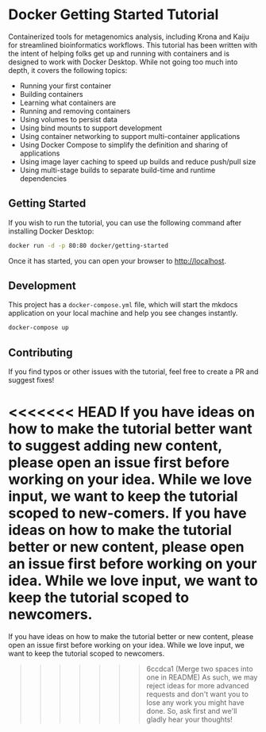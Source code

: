 # Docker Getting Started Tutorial

Containerized tools for metagenomics analysis, including Krona and Kaiju for streamlined bioinformatics workflows. This tutorial has been written with the intent of helping folks get up and running
with containers and is designed to work with Docker Desktop. While not going too much 
into depth, it covers the following topics:

- Running your first container
- Building containers
- Learning what containers are
- Running and removing containers
- Using volumes to persist data
- Using bind mounts to support development
- Using container networking to support multi-container applications
- Using Docker Compose to simplify the definition and sharing of applications
- Using image layer caching to speed up builds and reduce push/pull size
- Using multi-stage builds to separate build-time and runtime dependencies

## Getting Started

If you wish to run the tutorial, you can use the following command after installing Docker Desktop:

```bash
docker run -d -p 80:80 docker/getting-started
```

Once it has started, you can open your browser to [http://localhost](http://localhost).

## Development

This project has a `docker-compose.yml` file, which will start the mkdocs application on your
local machine and help you see changes instantly.

```bash
docker-compose up
```

## Contributing

If you find typos or other issues with the tutorial, feel free to create a PR and suggest fixes!

<<<<<<< HEAD
If you have ideas on how to make the tutorial better want to suggest adding new content, please open an issue first before working on your idea. While we love input, we want to keep the tutorial scoped to new-comers.
If you have ideas on how to make the tutorial better or new content, please open an issue first before working on your idea. While we love input, we want to keep the tutorial  scoped to newcomers.
=======
If you have ideas on how to make the tutorial better or new content, please open an issue first before working on your idea. While we love input, we want to keep the tutorial scoped to newcomers.
>>>>>>> 6ccdca1 (Merge two spaces into one in README)
As such, we may reject ideas for more advanced requests and don't want you to lose any work you might
have done. So, ask first and we'll gladly hear your thoughts!
